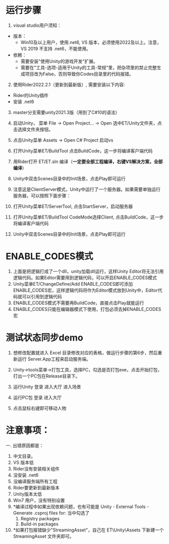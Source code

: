 # 运行步骤  
01. visual studio用户须知：
   - 版本：
      - Win10及以上用户，使用.net6, VS 版本，必须使用2022及以上。注意，VS 2019 不支持 .net6，不能使用。
   - 依赖：
     - 需要安装"使用Unity的游戏开发"扩展。
     - 需要在"工具-选项-适用于Unity的工具-常规"里，把杂项里的禁止完整生成项目改为False，否则导致你Codes目录里的代码报错。

02. 使用Rider2022.2.1（更新到最新版）, 需要安装以下内容:
   - Rider的Unity插件  
   - 安装 .net6  

03. master分支需要unity2021.3版（用到了C#10的语法）  

04. 启动Unity， 菜单 File -> Open Project... -> Open 选中ET/Unity文件夹，点击选择文件夹按钮。  

05. 点击Unity菜单 Assets -> Open C# Project 启动vs  

06. 打开Unity菜单ET/BuildTool 点击BuildCode，这一步将编译客户端代码  

07. 用Rider打开 ET/ET.sln 编译（**一定要全部工程编译，右键VS解决方案，全部编译**）  

08. Unity中双击Scenes目录中的Init场景，点击Play即可运行  

09. 注意这是ClientServer模式，Unity中运行了一个服务器。如果需要单独运行服务器，可以按照下面步骤：  

10. 打开Unity菜单ET/ServerTool, 点击StartServer，启动服务器  

11. 打开Unity菜单ET/BuildTool CodeMode选择Client, 点击BuildCode，这一步将编译客户端代码  

12. Unity中双击Scenes目录中的Init场景，点击Play即可运行  

# ENABLE_CODES模式
1. 上面是把逻辑打成了一个dll，unity加载dll运行，这样Unity Editor将无法引用逻辑代码。如果Editor需要用到逻辑代码，可以开启ENABLE_CODES模式  
2. Unity菜单ET/ChangeDefine/Add ENABLE_CODES即可添加ENABLE_CODES宏，这样逻辑代码将作为Editor模式放到Unity中，Editor代码就可以引用到逻辑代码  
3. ENABLE_CODES模式不需要再BuildCode，直接点击Play就能运行  
4. ENABLE_CODES只能在编辑器模式下使用，打包必须去掉ENABLE_CODES宏


# 测试状态同步demo
1. 想修改配置就进入 Excel 目录修改对应的表格，做运行步骤的第6步，然后重新运行 Server.App工程来启动服务端。

2. Unity->tools菜单->打包工具，选择PC，勾选是否打包exe，点击开始打包，打出一个PC包在Release目录下。

3. 运行Unity 登录 进入大厅 进入场景

4. 运行PC包 登录 进入大厅

5. 点击鼠标右键即可移动人物

# 注意事项：

一. 出错原因都是：  

1. 中文目录。  
2. VS 版本低
3. Rider没有安装相关组件
4. 没安装 .net6
5. 没编译服务端所有工程
6. Rider要更新到最新版本  
7. Unity版本太低
8. Win7 用户，没有特别设置
9. *编译过程中如果出现依赖问题，也有可能是 Unity - External Tools - Generate .csproj files for:
   当中勾选了 
      1. Registry packages
      2. Build-in packages
10. *如果打包报错缺少"StreamingAsset"，自己在 ET\Unity\Assets 下新建一个 StreamingAsset 文件夹即可。



